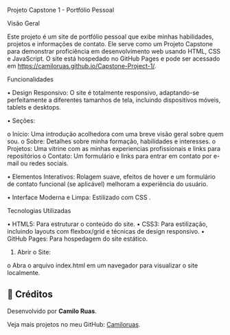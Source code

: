 Projeto Capstone 1 - Portfólio Pessoal

Visão Geral

Este projeto é um site de portfólio pessoal que exibe minhas habilidades, projetos e informações de contato. Ele serve como um Projeto Capstone para demonstrar proficiência em desenvolvimento web usando HTML, CSS e JavaScript. O site está hospedado no GitHub Pages e pode ser acessado em https://camiloruas.github.io/Capstone-Project-1/.

Funcionalidades

•	Design Responsivo: O site é totalmente responsivo, adaptando-se perfeitamente a diferentes tamanhos de tela, incluindo dispositivos móveis, tablets e desktops.

•	Seções:

o	Início: Uma introdução acolhedora com uma breve visão geral sobre quem sou.
o	Sobre: Detalhes sobre minha formação, habilidades e interesses.
o	Projetos: Uma vitrine com as minhas experiencias profissionais  e links para repositórios 
o	Contato: Um formulário e links para entrar em contato por e-mail ou redes sociais.

•	Elementos Interativos: Rolagem suave, efeitos de hover e um formulário de contato funcional (se aplicável) melhoram a experiência do usuário.

•	Interface Moderna e Limpa: Estilizado com CSS .

Tecnologias Utilizadas

•	HTML5: Para estruturar o conteúdo do site.
•	CSS3: Para estilização, incluindo layouts com flexbox/grid e técnicas de design responsivo.
•	GitHub Pages: Para hospedagem do site estático.

1.	Abrir o Site:

o	Abra o arquivo index.html em um navegador para visualizar o site localmente.


## 💼 Créditos

Desenvolvido por **Camilo Ruas**.

Veja mais projetos no meu GitHub: [Camiloruas](https://github.com/Camiloruas).
